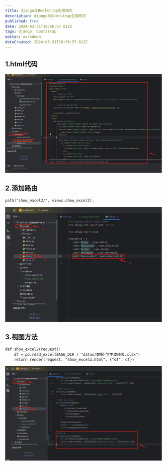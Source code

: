 ```yaml
---
title: django与Bootstrap生成网页
description: django与Bootstrap生成网页
published: true
date: 2024-03-31T10:56:57.812Z
tags: django, bootstrap
editor: markdown
dateCreated: 2024-03-31T10:56:57.812Z
---
```


## 1.html代码
![html代码.png](/wiki/python/django/html代码.png)

## 2.添加路由
```
path("show_excel2/", views.show_excel2),
```
![路由.png](/wiki/python/django/路由.png)

## 3.视图方法
```
def show_excel2(request):
    df = pd.read_excel(BASE_DIR / "datas/数据-学生成绩表.xlsx")
    return render(request, "show_excel2.html", {"df": df})

```
![视图方法.png](/wiki/python/django/视图方法.png)
